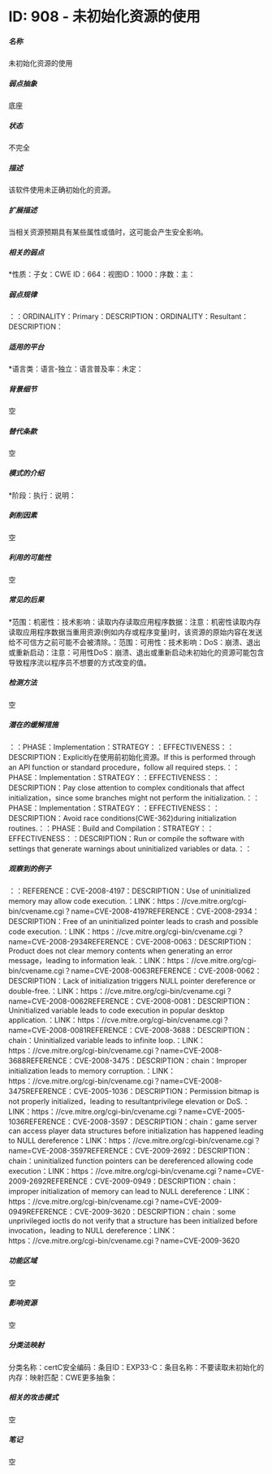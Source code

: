 # ID: 908 - 未初始化资源的使用
<h5>名称</h5>未初始化资源的使用
<h5>弱点抽象</h5>底座
<h5>状态</h5>不完全
<h5>描述</h5>该软件使用未正确初始化的资源。
<h5>扩展描述</h5>当相关资源预期具有某些属性或值时，这可能会产生安全影响。
<h5>相关的弱点</h5>*性质：子女：CWE ID：664：视图ID：1000：序数：主：
<h5>弱点规律</h5>：：ORDINALITY：Primary：DESCRIPTION：ORDINALITY：Resultant：DESCRIPTION：
<h5>适用的平台</h5>*语言类：语言-独立：语言普及率：未定：
<h5>背景细节</h5>空
<h5>替代条款</h5>空
<h5>模式的介绍</h5>*阶段：执行：说明：
<h5>剥削因素</h5>空
<h5>利用的可能性</h5>空
<h5>常见的后果</h5>*范围：机密性：技术影响：读取内存读取应用程序数据：注意：机密性读取内存读取应用程序数据当重用资源(例如内存或程序变量)时，该资源的原始内容在发送给不可信方之前可能不会被清除。：范围：可用性：技术影响：DoS：崩溃、退出或重新启动：注意：可用性DoS：崩溃、退出或重新启动未初始化的资源可能包含导致程序流以程序员不想要的方式改变的值。
<h5>检测方法</h5>空
<h5>潜在的缓解措施</h5>：：PHASE：Implementation：STRATEGY：：EFFECTIVENESS：：DESCRIPTION：Explicitly在使用前初始化资源。If this is performed through an API function or standard procedure，follow all required steps.：：PHASE：Implementation：STRATEGY：：EFFECTIVENESS：：DESCRIPTION：Pay close attention to complex conditionals that affect initialization，since some branches might not perform the initialization.：：PHASE：Implementation：STRATEGY：：EFFECTIVENESS：：DESCRIPTION：Avoid race conditions(CWE-362)during initialization routines.：：PHASE：Build and Compilation：STRATEGY：：EFFECTIVENESS：：DESCRIPTION：Run or compile the software with settings that generate warnings about uninitialized variables or data.：：
<h5>观察到的例子</h5>：：REFERENCE：CVE-2008-4197：DESCRIPTION：Use of uninitialized memory may allow code execution.：LINK：https：//cve.mitre.org/cgi-bin/cvename.cgi？name=CVE-2008-4197REFERENCE：CVE-2008-2934：DESCRIPTION：Free of an uninitialized pointer leads to crash and possible code execution.：LINK：https：//cve.mitre.org/cgi-bin/cvename.cgi？name=CVE-2008-2934REFERENCE：CVE-2008-0063：DESCRIPTION：Product does not clear memory contents when generating an error message，leading to information leak.：LINK：https：//cve.mitre.org/cgi-bin/cvename.cgi？name=CVE-2008-0063REFERENCE：CVE-2008-0062：DESCRIPTION：Lack of initialization triggers NULL pointer dereference or double-free.：LINK：https：//cve.mitre.org/cgi-bin/cvename.cgi？name=CVE-2008-0062REFERENCE：CVE-2008-0081：DESCRIPTION：Uninitialized variable leads to code execution in popular desktop application.：LINK：https：//cve.mitre.org/cgi-bin/cvename.cgi？name=CVE-2008-0081REFERENCE：CVE-2008-3688：DESCRIPTION：chain：Uninitialized variable leads to infinite loop.：LINK：https：//cve.mitre.org/cgi-bin/cvename.cgi？name=CVE-2008-3688REFERENCE：CVE-2008-3475：DESCRIPTION：chain：Improper initialization leads to memory corruption.：LINK：https：//cve.mitre.org/cgi-bin/cvename.cgi？name=CVE-2008-3475REFERENCE：CVE-2005-1036：DESCRIPTION：Permission bitmap is not properly initialized，leading to resultantprivilege elevation or DoS.：LINK：https：//cve.mitre.org/cgi-bin/cvename.cgi？name=CVE-2005-1036REFERENCE：CVE-2008-3597：DESCRIPTION：chain：game server can access player data structures before initialization has happened leading to NULL dereference：LINK：https：//cve.mitre.org/cgi-bin/cvename.cgi？name=CVE-2008-3597REFERENCE：CVE-2009-2692：DESCRIPTION：chain：uninitialized function pointers can be dereferenced allowing code execution：LINK：https：//cve.mitre.org/cgi-bin/cvename.cgi？name=CVE-2009-2692REFERENCE：CVE-2009-0949：DESCRIPTION：chain：improper initialization of memory can lead to NULL dereference：LINK：https：//cve.mitre.org/cgi-bin/cvename.cgi？name=CVE-2009-0949REFERENCE：CVE-2009-3620：DESCRIPTION：chain：some unprivileged ioctls do not verify that a structure has been initialized before invocation，leading to NULL dereference：LINK：https：//cve.mitre.org/cgi-bin/cvename.cgi？name=CVE-2009-3620
<h5>功能区域</h5>空
<h5>影响资源</h5>空
<h5>分类法映射</h5>分类名称：certC安全编码：条目ID：EXP33-C：条目名称：不要读取未初始化的内存：映射匹配：CWE更多抽象：
<h5>相关的攻击模式</h5>空
<h5>笔记</h5>空

